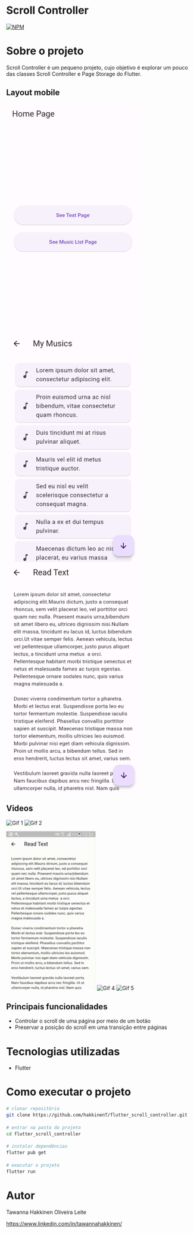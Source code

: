 # Scroll Controller 
[![NPM](https://img.shields.io/npm/l/react)](https://github.com/hakkinenT/flutter_scroll_controller/blob/master/LICENSE) 

# Sobre o projeto

Scroll Controller é um pequeno projeto, cujo objetivo é explorar um pouco das classes Scroll Controller e Page Storage do Flutter.

## Layout mobile

![Mobile 1](https://github.com/hakkinenT/assets/blob/master/flutter-projects/flutter-scroll-controller/homepage1.png) ![Mobile 2](https://github.com/hakkinenT/assets/blob/master/flutter-projects/flutter-scroll-controller/musiclistpage1.png) ![Mobile 3](https://github.com/hakkinenT/assets/blob/master/flutter-projects/flutter-scroll-controller/textpage1.png)

## Videos
![Gif 1](https://github.com/hakkinenT/assets/blob/master/flutter-projects/flutter-scroll-controller/gif/music-list-1.gif) ![Gif 2](https://github.com/hakkinenT/assets/blob/master/flutter-projects/flutter-scroll-controller/gif/music-list-2.gif)

![Gif 3](https://github.com/hakkinenT/assets/blob/master/flutter-projects/flutter-scroll-controller/gif/text-page-1.gif) ![Gif 4](https://github.com/hakkinenT/assets/blob/master/flutter-projects/flutter-scroll-controller/gif/text-page-2.gif) ![Gif 5](https://github.com/hakkinenT/assets/blob/master/flutter-projects/flutter-scroll-controller/gif/text-page-3.gif)

## Principais funcionalidades
- Controlar o scroll de uma página por meio de um botão
- Preservar a posição do scroll em uma transição entre páginas


# Tecnologias utilizadas
- Flutter


# Como executar o projeto

```bash
# clonar repositório
git clone https://github.com/hakkinenT/flutter_scroll_controller.git

# entrar na pasta do projeto 
cd flutter_scroll_controller

# instalar dependências
flutter pub get

# executar o projeto
flutter run
```

# Autor

Tawanna Hakkinen Oliveira Leite

https://www.linkedin.com/in/tawannahakkinen/
